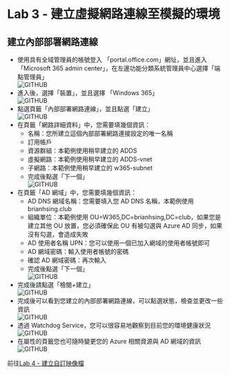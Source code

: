 # Lab 3 - 建立虛擬網路連線至模擬的環境

## 建立內部部署網路連線

- 使用具有全域管理員的帳號登入 「portal.office.com」網址，並且進入 「Microsoft 365 admin center」，在左邊功能分類系統管理員中心選擇「端點管理員」<br>
  ![GITHUB](https://github.com/BrianHsing/Windows365/blob/main/images/deploy1.png "deploy1")<br>
- 進入後，選擇「裝置」，並且選擇 「Windows 365」<br>
  ![GITHUB](https://github.com/BrianHsing/Windows365/blob/main/images/deploy2.png "deploy2")<br>
- 點選頁籤「內部部署網路連線」，並且點選「建立」<br>
  ![GITHUB](https://github.com/BrianHsing/Windows365/blob/main/images/deploy3.png "deploy3")<br>
- 在頁籤「網路詳細資料」中，您需要填幾個資訊：<br>
  - 名稱：您所建立這個內部部署網路連接設定的唯一名稱<br>
  - 訂用帳戶<br>
  - 資源群組：本範例使用稍早建立的 ADDS <br>
  - 虛擬網路：本範例使用稍早建立的 ADDS-vnet<br>
  - 子網路：本範例使用稍早建立的 w365-subnet<br>
  - 完成後點選「下一個」<br>
  ![GITHUB](https://github.com/BrianHsing/Windows365/blob/main/images/opnc1.png "opnc1")<br>
- 在頁籤「AD 網域」中，您需要填幾個資訊：<br>
  - AD DNS 網域名稱：您需要填入您 AD DNS 名稱，本範例使用 brianhsing.club<br>
  - 組織單位：本範例使用 OU=W365,DC=brianhsing,DC=club，如果您是建立其他 OU 放置，您必須確保此 OU 有被勾選與 Azure AD 同步，如果沒有勾選，會造成失敗<br>
  - AD 使用者名稱 UPN：您可以使用一個已加入網域的使用者帳號即可<br>
  - AD 網域密碼：輸入使用者帳號的密碼<br>
  - 確認 AD 網域密碼：再次輸入<br>
  - 完成後點選「下一個」<br>
  ![GITHUB](https://github.com/BrianHsing/Windows365/blob/main/images/opnc2.png "opnc2")<br>
 - 完成後請點選「檢閱+建立」<br>
  ![GITHUB](https://github.com/BrianHsing/Windows365/blob/main/images/opnc3.png "opnc3")<br>
 - 完成後可以看到您建立的內部部署網路連線，可以點選狀態，檢查並更改一些資訊<br>
  ![GITHUB](https://github.com/BrianHsing/Windows365/blob/main/images/opnc7.png "opnc4")<br>
 - 透過 Watchdog Service，您可以很容易地觀察到目前您的環境健康狀況<br>
  ![GITHUB](https://github.com/BrianHsing/Windows365/blob/main/images/opnc8.png "opnc5")<br>
 - 在屬性的頁籤您也可隨時變更您的 Azure 相關資源與 AD 網域的資訊<br>
  ![GITHUB](https://github.com/BrianHsing/Windows365/blob/main/images/opnc6.png "opnc6")<br>

前往[Lab 4 - 建立自訂映像檔](https://github.com/BrianHsing/Windows365/blob/main/Lab4.md)<br>